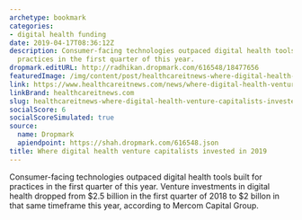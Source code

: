 ```yaml
---
archetype: bookmark
categories:
- digital health funding
date: 2019-04-17T08:36:12Z
description: Consumer-facing technologies outpaced digital health tools built for
  practices in the first quarter of this year.
dropmark.editURL: http://radhikan.dropmark.com/616548/18477656
featuredImage: /img/content/post/healthcareitnews-where-digital-health-venture-capitalists-invested-in-2019.png
link: https://www.healthcareitnews.com/news/where-digital-health-venture-capitalists-invested-2019
linkBrand: healthcareitnews.com
slug: healthcareitnews-where-digital-health-venture-capitalists-invested-in-2019
socialScore: 6
socialScoreSimulated: true
source:
  name: Dropmark
  apiendpoint: https://shah.dropmark.com/616548.json
title: Where digital health venture capitalists invested in 2019
---
```

Consumer-facing technologies outpaced digital health tools built for practices in the first quarter of this year. Venture investments in digital health dropped from $2.5 billion in the first quarter of 2018 to $2 billon in that same timeframe this year, according to Mercom Capital Group.

